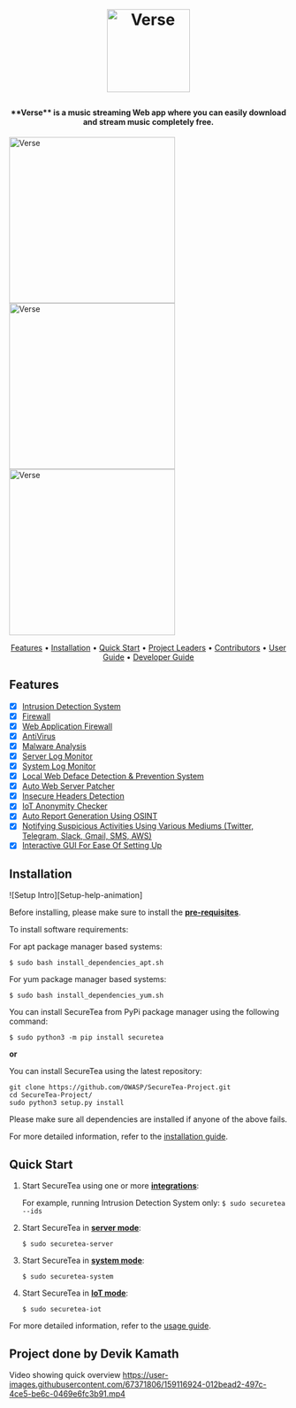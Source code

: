 <h1 align="center">
  <br>
  <a href="https://github.com/Devik225/Verse">
<!-- ![Screenshot (1154)](https://user-images.githubusercontent.com/67371806/159117409-6d4611f1-6cc1-4ef8-816a-07a142714360.png) -->
<!-- ![Screenshot (1153)](https://user-images.githubusercontent.com/67371806/159117410-b2626d0b-4866-43b1-a16b-c70253bc703e.png) -->
<!-- ![Screenshot (1155)](https://user-images.githubusercontent.com/67371806/159117413-d89ff060-e715-486f-9eb0-7303935665a7.png) -->
<!-- ![Logo](https://user-images.githubusercontent.com/67371806/159117462-9c681bf5-13da-41ba-9df9-95fb74ee0473.svg) -->
<!-- ![Logo_dark](https://user-images.githubusercontent.com/67371806/159117480-a42dc8f4-970f-4c24-ae29-2548ae6ae5b8.svg) -->


  <img src="https://user-images.githubusercontent.com/67371806/159117480-a42dc8f4-970f-4c24-ae29-2548ae6ae5b8.svg" align="center" alt="Verse" width="150"></a>
  <br>

</h1>

<h4 align="center">
**Verse** is a music streaming Web app where you can easily download and stream music completely free.
</h4>
 
 <img src="https://user-images.githubusercontent.com/67371806/159117410-b2626d0b-4866-43b1-a16b-c70253bc703e.png" align="center" alt="Verse" width="300">
 <img src="https://user-images.githubusercontent.com/67371806/159117409-6d4611f1-6cc1-4ef8-816a-07a142714360.png" align="center" alt="Verse" width="300">
  <img src="https://user-images.githubusercontent.com/67371806/159117413-d89ff060-e715-486f-9eb0-7303935665a7.png" align="center" alt="Verse" width="300">
<p align="center">
  <a href="#features">Features</a> •
  <a href="#installation">Installation</a> •
  <a href="#quick-start">Quick Start</a> •
  <a href="#project-leaders">Project Leaders</a> •
  <a href="#contributors">Contributors</a> •
  <a href="/doc/en-US/user_guide.md">User Guide</a> •
  <a href="/doc/en-US/dev_guide.md">Developer Guide</a>
</p>

## Features

- [x] [Intrusion Detection System](/doc/en-US/user_guide.md#intrusion-detection-system)
- [x] [Firewall](/doc/en-US/user_guide.md#firewall)
- [x] [Web Application Firewall](/doc/en-US/user_guide.md#web-application-firewall)
- [x] [AntiVirus](/doc/en-US/user_guide.md#antivirus)
- [x] [Malware Analysis](/doc/en-US/user_guide.md#setting-up-malware-analysis)
- [x] [Server Log Monitor](/doc/en-US/user_guide.md#server-log-monitor)
- [x] [System Log Monitor](/doc/en-US/user_guide.md#system-log-monitor)
- [x] [Local Web Deface Detection & Prevention System](/doc/en-US/user_guide.md#web-deface-detection)
- [x] [Auto Web Server Patcher](/doc/en-US/user_guide.md#auto-server-patcher)
- [x] [Insecure Headers Detection](/doc/en-US/user_guide.md#insecure-headers)
- [x] [IoT Anonymity Checker](/doc/en-US/user_guide.md#iot-anonymity-checker)
- [x] [Auto Report Generation Using OSINT](/doc/en-US/user_guide.md)
- [x] [Notifying Suspicious Activities Using Various Mediums (Twitter, Telegram, Slack, Gmail, SMS, AWS)](doc/en-US/user_guide.md#setting-up-notifiers)
- [x] [Interactive GUI For Ease Of Setting Up](/doc/en-US/user_guide.md#configuring-using-web-ui)

## Installation

![Setup Intro][Setup-help-animation]

Before installing, please make sure to install the **[pre-requisites](/doc/en-US/user_guide.md#pre-requisites)**.

To install software requirements:

For apt package manager based systems:
```shell
$ sudo bash install_dependencies_apt.sh
```
For yum package manager based systems:
```shell
$ sudo bash install_dependencies_yum.sh
```

You can install SecureTea from PyPi package manager using the following command:

`$ sudo python3 -m pip install securetea`

**or**

You can install SecureTea using the latest repository:

```shell
git clone https://github.com/OWASP/SecureTea-Project.git
cd SecureTea-Project/
sudo python3 setup.py install
```

Please make sure all dependencies are installed if anyone of the above fails.

For more detailed information, refer to the [installation guide](/doc/en-US/user_guide.md#installation).

## Quick Start

1. Start SecureTea using one or more [**integrations**](/doc/en-US/user_guide.md#usage):

    For example, running Intrusion Detection System only: `$ sudo securetea --ids`

2. Start SecureTea in [**server mode**](/doc/en-US/user_guide.md#starting-up-in-server-mode):

    `$ sudo securetea-server`

3. Start SecureTea in [**system mode**](/doc/en-US/user_guide.md#starting-up-in-system-mode):

    `$ sudo securetea-system`

4. Start SecureTea in [**IoT mode**](/doc/en-US/user_guide.md#starting-up-in-iot-mode):

    `$ sudo securetea-iot`

For more detailed information, refer to the [usage guide](https://github.com/OWASP/SecureTea-Project/blob/master/doc/en-US/user_guide.md#usage).

## Project done by Devik Kamath


Video showing quick overview
https://user-images.githubusercontent.com/67371806/159116924-012bead2-497c-4ce5-be6c-0469e6fc3b91.mp4

